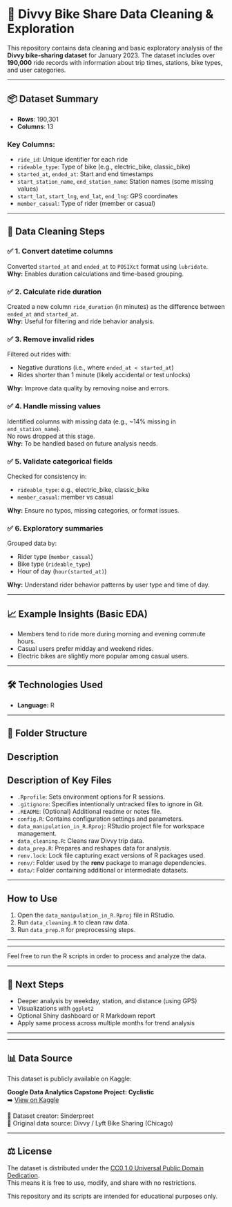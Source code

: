 # 🚴 Divvy Bike Share Data Cleaning & Exploration

This repository contains data cleaning and basic exploratory analysis of the **Divvy bike-sharing dataset** for January 2023. The dataset includes over **190,000** ride records with information about trip times, stations, bike types, and user categories.

---

## 📦 Dataset Summary

- **Rows**: 190,301  
- **Columns**: 13  

### Key Columns:
- `ride_id`: Unique identifier for each ride  
- `rideable_type`: Type of bike (e.g., electric_bike, classic_bike)  
- `started_at`, `ended_at`: Start and end timestamps  
- `start_station_name`, `end_station_name`: Station names (some missing values)  
- `start_lat`, `start_lng`, `end_lat`, `end_lng`: GPS coordinates  
- `member_casual`: Type of rider (member or casual)

---

## 🧼 Data Cleaning Steps

### ✅ 1. Convert datetime columns
Converted `started_at` and `ended_at` to `POSIXct` format using `lubridate`.  
**Why:** Enables duration calculations and time-based grouping.

### ✅ 2. Calculate ride duration
Created a new column `ride_duration` (in minutes) as the difference between `ended_at` and `started_at`.  
**Why:** Useful for filtering and ride behavior analysis.

### ✅ 3. Remove invalid rides
Filtered out rides with:
- Negative durations (i.e., where `ended_at < started_at`)
- Rides shorter than 1 minute (likely accidental or test unlocks)

**Why:** Improve data quality by removing noise and errors.

### ✅ 4. Handle missing values
Identified columns with missing data (e.g., ~14% missing in `end_station_name`).  
No rows dropped at this stage.  
**Why:** To be handled based on future analysis needs.

### ✅ 5. Validate categorical fields
Checked for consistency in:
- `rideable_type`: e.g., electric_bike, classic_bike
- `member_casual`: member vs casual

**Why:** Ensure no typos, missing categories, or format issues.

### ✅ 6. Exploratory summaries
Grouped data by:
- Rider type (`member_casual`)
- Bike type (`rideable_type`)
- Hour of day (`hour(started_at)`)

**Why:** Understand rider behavior patterns by user type and time of day.

---

## 📈 Example Insights (Basic EDA)
- Members tend to ride more during morning and evening commute hours.
- Casual users prefer midday and weekend rides.
- Electric bikes are slightly more popular among casual users.

---

## 🛠️ Technologies Used

- **Language:** R

---

## 📁 Folder Structure


## Description

## Description of Key Files

- `.Rprofile`: Sets environment options for R sessions.
- `.gitignore`: Specifies intentionally untracked files to ignore in Git.
- `.README`: (Optional) Additional readme or notes file.
- `config.R`: Contains configuration settings and parameters.
- `data_manipulation_in_R.Rproj`: RStudio project file for workspace management.
- `data_cleaning.R`: Cleans raw Divvy trip data.
- `data_prep.R`: Prepares and reshapes data for analysis.
- `renv.lock`: Lock file capturing exact versions of R packages used.
- `renv/`: Folder used by the **renv** package to manage dependencies.
- `data/`: Folder containing additional or intermediate datasets.

---

## How to Use

1. Open the `data_manipulation_in_R.Rproj` file in RStudio.
2. Run `data_cleaning.R` to clean raw data.
3. Run `data_prep.R` for preprocessing steps.


---

---

Feel free to run the R scripts in order to process and analyze the data.


---

## 📌 Next Steps

- Deeper analysis by weekday, station, and distance (using GPS)
- Visualizations with `ggplot2`
- Optional Shiny dashboard or R Markdown report
- Apply same process across multiple months for trend analysis

---

---

## 📊 Data Source

This dataset is publicly available on Kaggle:

**Google Data Analytics Capstone Project: Cyclistic**  
➡️ [View on Kaggle](https://www.kaggle.com/datasets/sinderpreet/datainsight-google-analytics-capstone-project)

📌 Dataset creator: Sinderpreet  
📁 Original data source: Divvy / Lyft Bike Sharing (Chicago)

---

## ⚖️ License

The dataset is distributed under the [CC0 1.0 Universal Public Domain Dedication](https://creativecommons.org/publicdomain/zero/1.0/).  
This means it is free to use, modify, and share with no restrictions.

This repository and its scripts are intended for educational purposes only.

